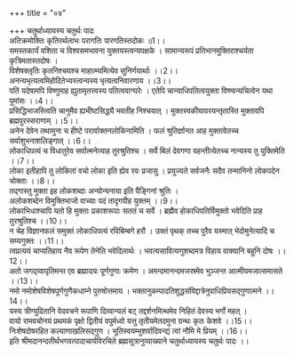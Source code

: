 +++
title = "०४"

+++
चतुर्थाध्यायस्य चतुर्थः पादः  
अतिक्रमोक्तिः कृतिरर्थलाभः परागतिः पारगतिस्तदोकः ॥1।।  
समस्तकार्यं वशिता च विश्वसमभावना युक्तयस्त्वन्यपक्षके । सामान्यरूपं प्रतिभानमुक्तिराश्चर्यता कृत्रिमतास्तदोषः ।  
विशेषक्लृतिः कृतनिश्चयश्च माहात्म्यमित्येव सुनिर्णयार्थाः ।।2।।  
अनन्यभृत्यत्वमिहोदितेभ्यस्त्वन्यस्य भृत्यत्वनिवारणाय ।।3।।  
पतिं यदेषामपि विष्णुमाह ह्युतामृतत्त्वस्य पतित्ववाग्घरेः । एतेपि चान्याधिपतित्वयुक्ता विष्ण्वन्यचित्वेन यथा पुमांसः ।।4।।  
प्रसिद्धिभाजस्त्विति चानुमैव ह्यभीष्टसिद्ध्यै भवतीह निश्चयात् । मुक्तस्वकीयावरयन्तृतास्ति मुक्तावपि ब्रह्मपुरस्सराणाम् ।।5।।  
अनेन देवेन तथामुना च हीष्टे परार्वाक्तनलोकिनामिति । फलं श्रुतिर्ज्ञानत आह मुक्तावेतच्च सर्वाशुभनाशलिङ्गात् ।।6।।  
लोकाधिपत्यं च विधातुरेव सर्वात्मनेत्याह तुरश्रुतिश्च । सर्वे बिलं देवगणा वहन्तीत्येतच्च नान्यस्य तु युक्तिमेति ।।7।।  
लोका इतीहापि तु लोकितां वचो लोका इति ह्येव रवः प्रजासु । प्रयुज्यते सर्वजनैः सदैव तन्मानिनो लोकपदेन चोक्ताः ।।8।।  
तद्गास्तु मुक्ता इह लोकशब्दाः अन्योन्यनाया इति पैङ्गिनां श्रुतिः ।   
अलोकशब्देन विमुक्तिभाजो वाच्याः पदं तादृगपीह युक्तम् ।।9।।  
लोकाभिधाश्चापि यतो हि मुक्ताः प्रकाशरूपाः सततं च सर्वे । ब्रह्मैव होकाधिपतिर्विमुक्तो भवेदिति प्राह तुरश्रुतिश्च ।।10।।   
न चेह विज्ञानफलं समुक्तं लोकाधिपत्यं रविबिम्बगे हरौ । उक्तं पृथक् तच्च पुरैव यस्मात् भेदोमुनेत्यादि च सम्यगुक्तः ।।11।।  
त्वप्रत्ययं चाप्यतिहाय नैव रूपेण तेनेति भवेदिलार्थः । भवत्यसावित्यणुशब्दमत्र विहाय वाक्यानि बहूनि दोषः ।।12।।  
अतो जगद्य्वापृतिमन्त एव ब्रह्मादयः पूर्णगुणाः क्रमेण । अमन्दमानन्दमजस्रमेव भुञ्जन्त आत्मीयमजात्समासते ।।13।।  
नमो नमोशेषविशेषपूर्णगुणैकधाम्ने पुरुषोत्तमाय । भक्तानुकम्पादतिशुद्धसंविद्दात्रेनुपाधिप्रियसद्गुणात्मने ।।14।।  
यस्य त्रीण्युदितानि वेदवचने रूपाणि दिव्यान्यलं बट् तद्दर्शनमित्थमेव निहितं देवस्य भर्गो महत् ।  
वायो रामवचोनयं प्रथमकं पृक्षो द्वितीयं वपुर्मध्वो यत्तु तृतीयमेतदमुना ग्रन्थः कृतः केशवे ।।15।।  
निःशेषदोषरहित कल्याणाखलिसद्गुण । भूतिस्वयम्भुशर्वादिवन्द्यं त्वां नौमि मे प्रियम् ।।16।।  
इति श्रीमदानन्दतीर्थभगवत्पादाचार्यविरचिते ब्रह्मसूत्रानुव्याख्याने चतुर्थाध्यायस्य चतुर्थः पादः ।।  